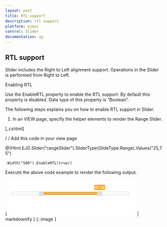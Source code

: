 ```yaml
---
layout: post
title: RTL-support
description: rtl support
platform: ejmvc
control: Slider
documentation: ug
---
```


## RTL support

Slider includes the Right to Left alignment support. Operations in the Slider is performed from Right to Left.

Enabling RTL

Use the EnableRTL property to enable the RTL support. By default this property is disabled. Data type of this property is “Boolean”.

The following steps explains you on how to enable RTL support in Slider.

1. In an VIEW page, specify the helper elements to render the Range Slider.



[_cshtml]

/ / Add this code in your view page

   @(Html.EJ().Slider("rangeSlider").SliderType(SlideType.Range).Values("25,75")

    .Width("500").EnableRTL(true))





Execute the above code example to render the following output.


{ ![C:/Users/Gopal Lakshmanan/Desktop/s3.PNG](RTL-support_images/RTL-support_img1.png) | markdownify }
{:.image }


